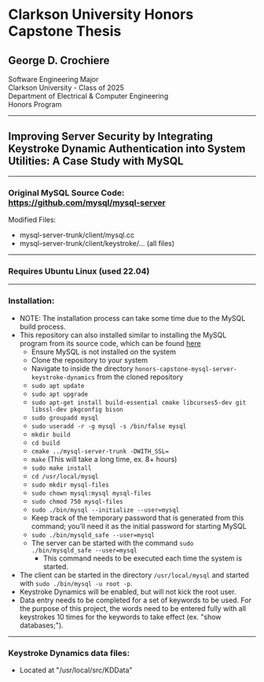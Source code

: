 # Clarkson University Honors Capstone Thesis
## George D. Crochiere
Software Engineering Major<br/>
Clarkson University - Class of 2025<br/>
Department of Electrical & Computer Engineering<br/>
Honors Program<br/>

---

## Improving Server Security by Integrating Keystroke Dynamic Authentication into System Utilities: A Case Study with MySQL

---
### Original MySQL Source Code: https://github.com/mysql/mysql-server
Modified Files:
 - mysql-server-trunk/client/mysql.cc
 - mysql-server-trunk/client/keystroke/... (all files)
---
### Requires Ubuntu Linux (used 22.04)
---

### Installation:
- NOTE: The installation process can take some time due to the MySQL build process.
- This repository can also installed similar to installing the MySQL program from its source code, which can be found [here](https://dev.mysql.com/doc/refman/8.4/en/installing-source-distribution.html)
  - Ensure MySQL is not installed on the system
  - Clone the repository to your system
  - Navigate to inside the directory ```honors-capstone-mysql-server-keystroke-dynamics``` from the cloned repository
  - ```sudo apt update```
  - ```sudo apt upgrade```
  - ```sudo apt-get install build-essential cmake libcurses5-dev git libssl-dev pkgconfig bison```
  - ```sudo groupadd mysql```
  - ```sudo useradd -r -g mysql -s /bin/false mysql```
  - ```mkdir build```
  - ```cd build```
  - ```cmake ../mysql-server-trunk -DWITH_SSL=```
  - ```make``` (This will take a long time, ex. 8+ hours)
  - ```sudo make install```
  - ```cd /usr/local/mysql```
  - ```sudo mkdir mysql-files```
  - ```sudo chown mysql:mysql mysql-files```
  - ```sudo chmod 750 mysql-files```
  - ```sudo ./bin/mysql --initialize --user=mysql```
  - Keep track of the temporary password that is generated from this command; you'll need it as the initial password for starting MySQL
  - ```sudo ./bin/mysqld_safe --user=mysql```
  - The server can be started with the command ```sudo ./bin/mysqld_safe --user=mysql```
    - This command needs to be executed each time the system is started.
- The client can be started in the directory ```/usr/local/mysql``` and started with ```sudo ./bin/mysql -u root -p```.
- Keystroke Dynamics will be enabled, but will not kick the root user.
- Data entry needs to be completed for a set of keywords to be used. For the purpose of this project, the words need to be entered fully with all keystrokes 10 times for the keywords to take effect (ex. "show databases;").

---
### Keystroke Dynamics data files:
- Located at "/usr/local/src/KDData"
